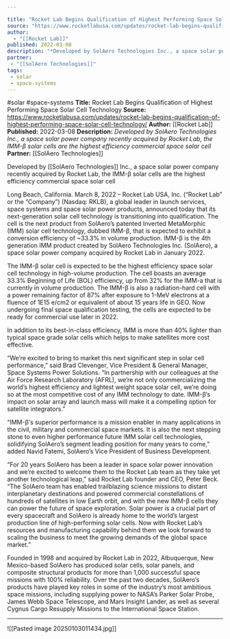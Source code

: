 ```yaml
---

title: "Rocket Lab Begins Qualification of Highest Performing Space Solar Cell Technology "
source: "https://www.rocketlabusa.com/updates/rocket-lab-begins-qualification-of-highest-performing-space-solar-cell-technology/"
author:
  - "[[Rocket Lab]]"
published: 2022-03-08
description: "*Developed by SolAero Technologies Inc., a space solar power company recently acquired by Rocket Lab, the IMM-β solar cells are the highest efficiency commercial space solar cell*"
partner:
 - "[[SolAero Technologies]]"
tags:
 - solar
 - space-systems
---
```


#solar #space-systems
**Title:** Rocket Lab Begins Qualification of Highest Performing Space Solar Cell Technology 
**Source:** https://www.rocketlabusa.com/updates/rocket-lab-begins-qualification-of-highest-performing-space-solar-cell-technology/
**Author:** [[Rocket Lab]]
**Published:** 2022-03-08
**Description:** *Developed by SolAero Technologies Inc., a space solar power company recently acquired by Rocket Lab, the IMM-β solar cells are the highest efficiency commercial space solar cell*
**Partner:** [[SolAero Technologies]]

Developed by [[SolAero Technologies]] Inc., a space solar power company recently acquired by Rocket Lab, the IMM-β solar cells are the highest efficiency commercial space solar cell

Long Beach, California. March 8, 2022 – Rocket Lab USA, Inc. (“Rocket Lab” or the “Company”) (Nasdaq: RKLB), a global leader in launch services, space systems and space solar power products, announced today that its next-generation solar cell technology is transitioning into qualification. The cell is the next product from SolAero’s patented Inverted MetaMorphic (IMM) solar cell technology, dubbed IMM-β, that is expected to exhibit a conversion efficiency of ~33.3% in volume production.  IMM-β is the 4th generation IMM product created by SolAero Technologies Inc. (SolAero), a space solar power company acquired by Rocket Lab in January 2022.

The IMM-β solar cell is expected to be the highest efficiency space solar cell technology in high-volume production. The cell boasts an average 33.3% Beginning of Life (BOL) efficiency, up from 32% for the IMM-a that is currently in volume production.  The IMM-β is also a radiation-hard cell with a power remaining factor of 87% after exposure to 1-MeV electrons at a fluence of 1E15 e/cm2 or equivalent of about 15 years life in GEO. Now undergoing final space qualification testing, the cells are expected to be ready for commercial use later in 2022. 

In addition to its best-in-class efficiency, IMM is more than 40% lighter than typical space grade solar cells which helps to make satellites more cost effective.

“We’re excited to bring to market this next significant step in solar cell performance,” said Brad Clevenger, Vice President & General Manager, Space Systems Power Solutions. “In partnership with our colleagues at the Air Force Research Laboratory (AFRL), we’re not only commercializing the world’s highest efficiency and lightest weight space solar cell, we’re doing so at the most competitive cost of any IMM technology to date. IMM-β‘s impact on solar array and launch mass will make it a compelling option for satellite integrators.” 

“IMM-β’s superior performance is a mission enabler in many applications in the civil, military and commercial space markets.  It is also the next stepping stone to even higher performance future IMM solar cell technologies, solidifying SolAero’s segment leading position for many years to come,” added Navid Fatemi, SolAero’s Vice President of Business Development.

“For 20 years SolAero has been a leader in space solar power innovation and we’re excited to welcome them to the Rocket Lab team as they take yet another technological leap,” said Rocket Lab founder and CEO, Peter Beck. “The SolAero team has enabled trailblazing science missions to distant interplanetary destinations and powered commercial constellations of hundreds of satellites in low Earth orbit, and with the new IMM-β cells they can power the future of space exploration. Solar power is a crucial part of every spacecraft and SolAero is already home to the world’s largest production line of high-performing solar cells. Now with Rocket Lab’s resources and manufacturing capability behind them we look forward to scaling the business to meet the growing demands of the global space market.”

Founded in 1998 and acquired by Rocket Lab in 2022, Albuquerque, New Mexico-based SolAero has produced solar cells, solar panels, and composite structural products for more than 1,000 successful space missions with 100% reliability.  Over the past two decades, SolAero’s products have played key roles in some of the industry’s most ambitious space missions, including supplying power to NASA’s Parker Solar Probe, James Webb Space Telescope, and Mars Insight Lander, as well as several Cygnus Cargo Resupply Missions to the International Space Station.

---

![[Pasted image 20250103011434.jpg]]